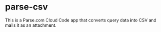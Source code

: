 # parse-csv
This is a Parse.com Cloud Code app that converts query data into CSV and mails it as an attachment.
